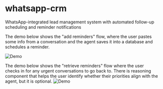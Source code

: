 # whatsapp-crm
WhatsApp-integrated lead management system with automated follow-up scheduling and reminder notifications


The demo below shows the "add reminders" flow, where the user pastes some info from a conversation and the agent saves it into a database and schedules a reminder.

![Demo](demo/add.gif)


The demo below shows the "retrieve reminders" flow where the user checks in for any urgent conversations to go back to. There is reasoning component that helps the user identify whether their priorities align with the agent, but it is optional.
![Demo](demo/retrieve.gif)

